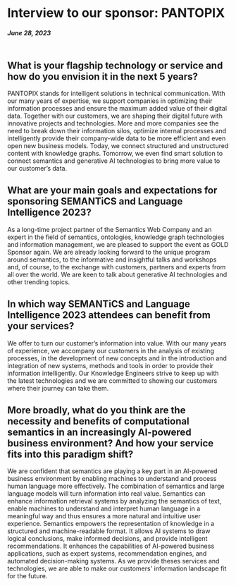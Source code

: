 # Interview to our sponsor: PANTOPIX
##### June 28, 2023
<img src="../img/news/2023_6_28.png" style="max-width:550px" height="auto" alt="">

## What is your flagship technology or service and how do you envision it in the next 5 years?

PANTOPIX stands for intelligent solutions in technical communication. With our many years of expertise, we support companies in optimizing their information processes and ensure the maximum added value of their digital data. Together with our customers, we are shaping their digital future with innovative projects and technologies. More and more companies see the need to break down their information silos, optimize internal processes and intelligently provide their company-wide data to be more efficient and even open new business models. Today, we connect structured and unstructured content with knowledge graphs. Tomorrow, we even find smart solution to connect semantics and generative AI technologies to bring more value to our customer’s data.  

## What are your main goals and expectations for sponsoring SEMANTiCS and Language Intelligence 2023?

As a long-time project partner of the Semantics Web Company and an expert in the field of semantics, ontologies, knowledge graph technologies and information management, we are pleased to support the event as GOLD Sponsor again. We are already looking forward to the unique program around semantics, to the informative and insightful talks and workshops and, of course, to the exchange with customers, partners and experts from all over the world.
We are keen to talk about generative AI technologies and other trending topics.

## In which way SEMANTiCS and Language Intelligence 2023 attendees can benefit from your services?

We offer to turn our customer’s information into value. With our many years of experience, we accompany our customers in the analysis of existing processes, in the development of new concepts and in the introduction and integration of new systems, methods and tools in order to provide their information intelligently. Our Knowledge Engineers strive to keep up with the latest technologies and we are committed to showing our customers where their journey can take them.


## More broadly, what do you think are the necessity and benefits of computational semantics in an increasingly AI-powered business environment? And how your service fits into this paradigm shift?

We are confident that semantics are playing a key part in an AI-powered business environment by enabling machines to understand and process human language more effectively. The combination of semantics and large language models will turn information into real value. Semantics can enhance information retrieval systems by analyzing the semantics of text, enable machines to understand and interpret human language in a meaningful way and thus ensures a more natural and intuitive user experience. Semantics empowers the representation of knowledge in a structured and machine-readable format. It allows AI systems to draw logical conclusions, make informed decisions, and provide intelligent recommendations. It enhances the capabilities of AI-powered business applications, such as expert systems, recommendation engines, and automated decision-making systems. As we provide theses services and technologies, we are able to make our customers' information landscape fit for the future.
